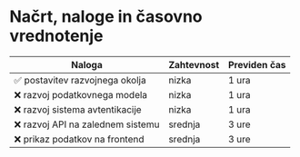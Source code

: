 # Načrt, naloge in časovno vrednotenje

| Naloga | Zahtevnost | Previden čas |
| ------ | ---------- | ------------ |
| ✅ postavitev razvojnega okolja | nizka | 1 ura |
| ❌ razvoj podatkovnega modela | nizka | 1 ura |
| ❌ razvoj sistema avtentikacije | nizka | 1 ura |
| ❌ razvoj API na zalednem sistemu | srednja | 3 ure |
| ❌ prikaz podatkov na frontend | srednja | 3 ure |